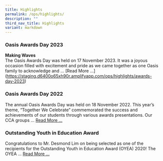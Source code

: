 ```yaml
---
title: Highlights
permalink: /ops/highlights/
description: ""
third_nav_title: Highlights
variant: markdown
---
```

### Oasis Awards Day 2023

**Making Waves**<br>
The Oasis Awards Day was held on 17 November 2023. It was a joyous occasion filled with excitement and pride as we came together as one Oasis family to acknowledge and ... [Read More ...]
(https://staging.d6400o65xh90r.amplifyapp.com/ops/highlights/awards-day-2023)

### Oasis Awards Day 2022

The annual Oasis Awards Day was held on 18 November 2022. This year’s theme, “Together We Celebrate” commemorated the success and achievements of our students through various awards presentations. Our CCA groups ... [Read More ...](https://staging.d6400o65xh90r.amplifyapp.com/ops/highlights/awards-day-2022)

### Outstanding Youth in Education Award

Congratulations to Mr. Desmond Lim on being selected as one of the recipients for the Outstanding Youth in Education Award (OYEA) 2020! The OYEA ... [Read More ...](https://staging.d6400o65xh90r.amplifyapp.com/ops/highlights/outstanding-youth-in-education-award)